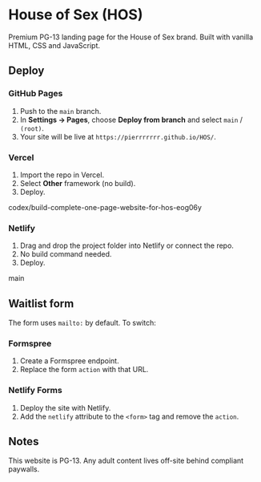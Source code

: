 # House of Sex (HOS)

Premium PG-13 landing page for the House of Sex brand. Built with vanilla HTML, CSS and JavaScript.

## Deploy

### GitHub Pages
1. Push to the `main` branch.
2. In **Settings → Pages**, choose **Deploy from branch** and select `main` / `(root)`.
3. Your site will be live at `https://pierrrrrrr.github.io/HOS/`.

### Vercel
1. Import the repo in Vercel.
2. Select **Other** framework (no build).
3. Deploy.

codex/build-complete-one-page-website-for-hos-eog06y
### Netlify
1. Drag and drop the project folder into Netlify or connect the repo.
2. No build command needed.
3. Deploy.


main
## Waitlist form
The form uses `mailto:` by default. To switch:

### Formspree
1. Create a Formspree endpoint.
2. Replace the form `action` with that URL.

### Netlify Forms
1. Deploy the site with Netlify.
2. Add the `netlify` attribute to the `<form>` tag and remove the `action`.

## Notes
This website is PG-13. Any adult content lives off-site behind compliant paywalls.

